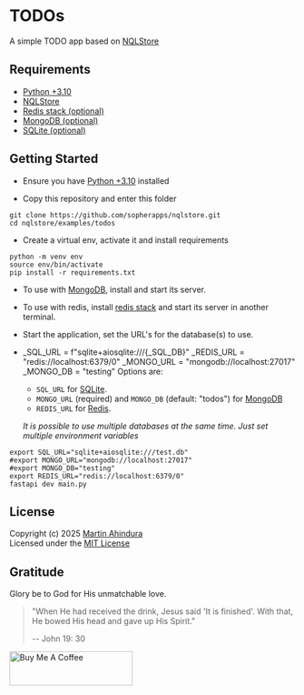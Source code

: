 # TODOs

A simple TODO app based on [NQLStore](https://github.com/sopherapps/nqlstore)

## Requirements

- [Python +3.10](https://python.org)
- [NQLStore](https://github.com/sopherapps/nqlstore)
- [Redis stack (optional)](https://redis.io/docs/latest/operate/oss_and_stack/install/install-stack/)
- [MongoDB (optional)](https://www.mongodb.com/products/self-managed/community-edition)
- [SQLite (optional)](https://www.sqlite.org/)

## Getting Started

- Ensure you have [Python +3.10](https://python.org) installed

- Copy this repository and enter this folder

```shell
git clone https://github.com/sopherapps/nqlstore.git
cd nqlstore/examples/todos
```

- Create a virtual env, activate it and install requirements

```shell
python -m venv env 
source env/bin/activate
pip install -r requirements.txt
```

- To use with [MongoDB](https://www.mongodb.com/try/download/community), install and start its server.
- To use with redis, install [redis stack](https://redis.io/docs/latest/operate/oss_and_stack/install/install-stack/) 
  and start its server in another terminal.

- Start the application, set the URL's for the database(s) to use.  
- _SQL_URL = f"sqlite+aiosqlite:///{_SQL_DB}"
_REDIS_URL = "redis://localhost:6379/0"
_MONGO_URL = "mongodb://localhost:27017"
_MONGO_DB = "testing"
  Options are:
  - `SQL_URL` for [SQLite](https://www.sqlite.org/).
  - `MONGO_URL` (required) and `MONGO_DB` (default: "todos") for [MongoDB](https://www.mongodb.com/products/self-managed/community-edition)
  - `REDIS_URL` for [Redis](https://redis.io/docs/latest/operate/oss_and_stack/install/install-stack/).
  
  _It is possible to use multiple databases at the same time. Just set multiple environment variables_

```shell
export SQL_URL="sqlite+aiosqlite:///test.db"
#export MONGO_URL="mongodb://localhost:27017"
#export MONGO_DB="testing"
export REDIS_URL="redis://localhost:6379/0"
fastapi dev main.py
```

## License

Copyright (c) 2025 [Martin Ahindura](https://github.com/Tinitto)   
Licensed under the [MIT License](./LICENSE)

## Gratitude

Glory be to God for His unmatchable love.

> "When He had received the drink, Jesus said 'It is finished'.
> With that, He bowed His head and gave up His Spirit."
>
> -- John 19: 30

<a href="https://www.buymeacoffee.com/martinahinJ" target="_blank"><img src="https://cdn.buymeacoffee.com/buttons/v2/default-yellow.png" alt="Buy Me A Coffee" style="height: 60px !important;width: 217px !important;" ></a>